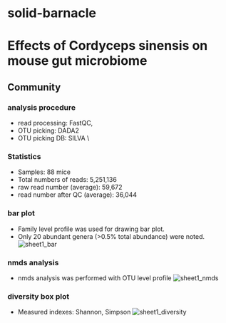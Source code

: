 # solid-barnacle
# Effects of Cordyceps sinensis on mouse gut microbiome
## Community
### analysis procedure
- read processing: FastQC, 
- OTU picking: DADA2
- OTU picking DB: SILVA \

### Statistics
- Samples: 88 mice
- Total numbers of reads: 5,251,136
- raw read number (average): 59,672
- read number after QC (average): 36,044

### bar plot
- Family level profile was used for drawing bar plot.
- Only 20 abundant genera (>0.5% total abundance) were noted.
![sheet1_bar](https://user-images.githubusercontent.com/119988478/206090639-bb4adcea-aa55-443f-aff1-de01311c3a9e.png)

### nmds analysis
- nmds analysis was performed with OTU level profile
![sheet1_nmds](https://user-images.githubusercontent.com/119988478/206093333-c8325aba-36e4-4426-bbc4-8299a3147d69.png)

### diversity box plot
- Measured indexes: Shannon, Simpson
![sheet1_diversity](https://user-images.githubusercontent.com/119988478/206093761-0ba97b02-564e-4f65-9215-243f51538482.png)
